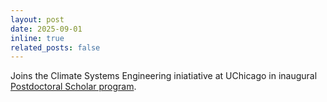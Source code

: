 ```yaml
---
layout: post
date: 2025-09-01
inline: true
related_posts: false
---
```


Joins the Climate Systems Engineering iniatiative at UChicago in inaugural [Postdoctoral Scholar program](https://climate.uchicago.edu/scholars/?_scholar_types_tabs=postdoctoral-scholar).


